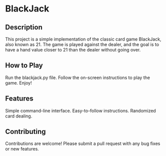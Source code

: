 # BlackJack
## Description
This project is a simple implementation of the classic card game BlackJack, also known as 21. The game is played against the dealer, and the goal is to have a hand value closer to 21 than the dealer without going over.

## How to Play
Run the blackjack.py file.
Follow the on-screen instructions to play the game.
Enjoy!

## Features
Simple command-line interface.
Easy-to-follow instructions.
Randomized card dealing.

## Contributing
Contributions are welcome! Please submit a pull request with any bug fixes or new features.
